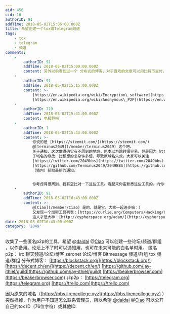 ```yaml
---
aid: 456
cid: 16
authorID: 91
addTime: 2018-05-02T15:06:00.000Z
title: 希望创建一个tox或Telegram频道
tags:
    - tox
    - telegram
    - 频道
comments:
    -
        authorID: 91
        addTime: 2018-05-02T15:09:00.000Z
        content: 另外以前看到过一个 分布式的博客，对于喜欢的文章可以用比特币支付，域名好像是`s`开头的，想不起来了，希望各位帮忙找找。
    -
        authorID: 91
        addTime: 2018-05-02T15:15:00.000Z
        content: >-
            [https://en.wikipedia.org/wiki/Encryption\_software](https://en.wikipedia.org/wiki/Encryption_software)
            [https://en.wikipedia.org/wiki/Anonymous\_P2P](https://en.wikipedia.org/wiki/Anonymous_P2P)
    -
        authorID: 719
        addTime: 2018-05-02T15:41:00.000Z
        content: 电报群吧
    -
        authorID: 1
        addTime: 2018-05-02T15:43:00.000Z
        content: >-
            你说的是 [https://steemit.com/](https://steemit.com/)
            @[terminus2049](/member/terminus2049) 这个吧。
            关于通知，这次做得确实有不周到的地方，原本以为跳转很容易，但是因为 https 和
            子域名的缘故，比预想的复杂许多倍，导致原域名失效。大家可以关注
            [https://twitter.com/2049bbs](https://twitter.com/2049bbs) （墙外），或者
            [https://github.com/Terminus2049/2049BBS](https://github.com/Terminus2049/2049BBS)
            （墙内）获取最新的通知。


            你考虑得很周到，我有空比对一下这些工具。看起来你蛮熟悉这些工具的，向你多多学习。
    -
        authorID: 91
        addTime: 2018-05-02T16:43:00.000Z
        content: >-
            @[Ciao](/member/Ciao) 是的，就是它。大家一起进步嘛：）
            又发现一个加密工具列表：[https://curlie.org/Computers/Hacking/Cryptography/](https://curlie.org/Computers/Hacking/Cryptography/)
            这人才是大神：[http://cypherspace.org/adam/](http://cypherspace.org/adam/)
date: 2018-05-02T16:43:00.000Z
category: '2049'
---
```


收集了一些匿名p2p的工具，希望 @[daidai](/member/daidai) @[Ciao](/member/Ciao) 可以创建一些论坛/频道/群组 ，以作备用。论坛上不了时可以通知用，也可在未来可能的白名单时用。 匿名p2p： irc 聊天频道/论坛/博客 zeronet 论坛/博客 Bitmessage 频道/群组 tox 频道/群组 分布式博客： [https://blockstack.org/](https://blockstack.org/) [https://decent.ch/en/](https://decent.ch/en/) [https://github.com/jay-ithiel/guild](https://github.com/jay-ithiel/guild) [https://beakerbrowser.com](https://beakerbrowser.com) 非p2p： [https://telegram.org](https://telegram.org) [https://trello.com](https://trello.com)

因为原来的域名（[https://bbs.lirencollege.xyz](https://bbs.lirencollege.xyz) ）突然挂掉，作为用户不知道怎么联系管理员，所以希望 @[daidai](/member/daidai) @[Ciao](/member/Ciao) 可以公开自己的tox ID（76位字符）或其他ID.
